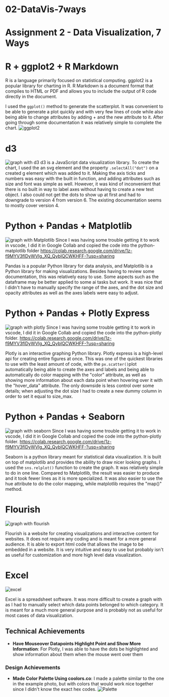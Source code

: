 # 02-DataVis-7ways

Assignment 2 - Data Visualization, 7 Ways  
===

# R + ggplot2 + R Markdown

R is a language primarily focused on statistical computing.
ggplot2 is a popular library for charting in R.
R Markdown is a document format that compiles to HTML or PDF and allows you to include the output of R code directly in the document.

I used the `ggplot()` method to generate the scatterplot. It was convenient to be able to generate a plot quickly and with very few lines of code while also being able to change attributes by adding + and the new attribute to it. After going through some documentation it was relatively simple to complete the chart.
![ggplot2](img/ggplot2.png)

# d3
![graph with d3](img/d3.png)
d3 is a JavaScript data visualization library. To create the chart, I used the an svg element and the property `.selectAll("dot")` on a created g element which was added to it. Making the axis ticks and numbers was easy with the built in function, and adding attributes such as size and font was simple as well.
However, it was kind of inconvenient that there is no built in way to label axes without having to create a new text object. I also could not get the dots to show up at first and had to downgrade to version 4 from version 6. The existing documentation seems to mostly cover version 4.

# Python + Pandas + Matplotlib

![graph with Matplotlib](img/matplotlib.png)
Since I was having some trouble getting it to work in vscode, I did it in Google Collab and copied the code into the python-matplotlib folder
https://colab.research.google.com/drive/1z-f9MYV3flDyWVIg_XQ_QybIQCWKHFF-?usp=sharing

Pandas is a popular Python library for data analysis, and Matplotlib is a Python library for making visualizations. 
Besides having to review some documentation, this was relatively easy to use. Some aspects such as the dataframe may be better applied to some ai tasks but work. It was nice that I didn't have to manually specify the range of the axes, and the dot size and opacity attributes as well as the axes labels were easy to adjust.

# Python + Pandas + Plotly Express

![graph with plotly](img/plotly.png)
Since I was having some trouble getting it to work in vscode, I did it in Google Collab and copied the code into the python-plotly folder.
https://colab.research.google.com/drive/1z-f9MYV3flDyWVIg_XQ_QybIQCWKHFF-?usp=sharing

Plotly is an interactive graphing Python library. Plotly express is a high-level api for creating entire figures at once. This was one of the quickest libraries to use with the least amount of code, with the `px.scatter()`plot automatically being able to create the axes and labels and being able to automatically do color mapping with the "color" attribute, as well as showing more information about each data point when hovering over it with the "hover_data" attribute. The only downside is less control over some details; when adjusting the dot size I had to create a new dummy column in order to set it equal to size_max. 


# Python + Pandas + Seaborn

![graph with seaborn](img/seaborn.png)
Since I was having some trouble getting it to work in vscode, I did it in Google Collab and copied the code into the python-plotly folder.
https://colab.research.google.com/drive/1z-f9MYV3flDyWVIg_XQ_QybIQCWKHFF-?usp=sharing

Seaborn is a python library meant for statistical data visualization. It is built on top of matplotlib and provides the ability to draw nicer looking graphs. 
I used the `sns.relplot()` function to create the graph. It was relatively simple to do in one line. Compared to Matplotlib, the result was easier to produce and it took fewer lines as it is more specialized. It was also easier to use the hue attribute to do the color mapping, while matplotlib requires the "map()" method. 

# Flourish

![graph with flourish](img/flourish.png)

Flourish is a website for creating visualizations and interactive content for websites. It does not require any coding and is meant for a more general audience. It is able to export html code that allows the image to be embedded in a website. It is very intuitive and easy to use but probably isn't as useful for customization and more high level data visualization.


# Excel

![excel](img/excel.png)

Excel is a spreadsheet software. It was more difficult to create a graph with as I had to manually select which data points belonged to which category. It is meant for a much more general purpose and is probably not as useful for most cases of data visualization.

## Technical Achievements
- **Have Mouseover Datapoints Highlight Point and Show More Information**: For Plotly, I was able to have the dots be highlighted and show information about them when the mouse went over them

### Design Achievements
- **Made Color Palette Using coolors.co**: I made a palette similar to the one in the example photo, but with colors that would work nice together since I didn't know the exact hex codes. 
![Palette](img/palette.png)
